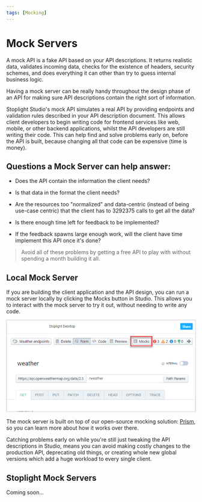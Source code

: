 ```yaml
---
tags: [Mocking]
---
```


# Mock Servers

A mock API is a fake API based on your API descriptions. It returns realistic data, validates incoming data, checks for the existence of headers, security schemes, and does everything it can other than try to guess internal business logic.

Having a mock server can be really handy throughout the design phase of an API for making sure API descriptions contain the right sort of information.

Stoplight Studio's mock API simulates a real API by providing endpoints and validation rules described in your API description document. This allows client developers to begin writing code for frontend services like web, mobile, or other backend applications, whilst the API developers are still writing their code. This can help find and solve problems early on, before the API is built, because changing all that code can be expensive (time is money).

## Questions a Mock Server can help answer:

- Does the API contain the information the client needs?

- Is that data in the format the client needs?

- Are the resources too "normalized" and data-centric (instead of being use-case centric) that the client has to 3292375 calls to get all the data?

- Is there enough time left for feedback to be implemented?

- If the feedback spawns large enough work, will the client have time implement this API once it's done?

> Avoid all of these problems by getting a free API to play with without spending a month building it all.

## Local Mock Server

If you are building the client application and the API design, you can run a mock server locally by clicking the Mocks button in Studio. This allows you to interact with the mock server to try it out, without needing to write any code.

![Mock Server](../../assets/images/mocking-studio.png)

The mock server is built on top of our open-source mocking solution: [Prism](https://stoplight.io/prism/), so you can learn more about how it works over there.

Catching problems early on while you're still just tweaking the API descriptions in Studio, means you can avoid making costly changes to the production API, deprecating old things, or creating whole new global versions which add a huge workload to every single client.

## Stoplight Mock Servers

Coming soon...
